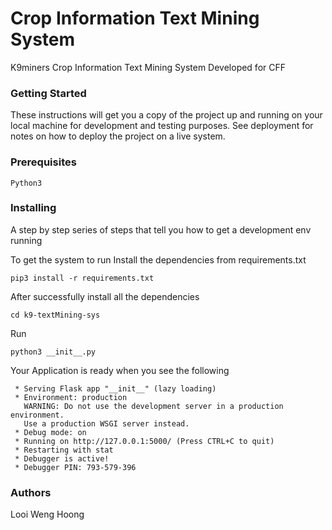 # Crop Information Text Mining System
K9miners Crop Information Text Mining System
Developed for CFF

### Getting Started

These instructions will get you a copy of the project up and running on your local machine for development and testing purposes. See deployment for notes on how to deploy the project on a live system.

### Prerequisites
```
Python3
```
### Installing

A step by step series of steps that tell you how to get a development env running

To get the system to run
Install the dependencies from requirements.txt
```
pip3 install -r requirements.txt
```

After successfully install all the dependencies
```
cd k9-textMining-sys
```
Run
```
python3 __init__.py
```
Your Application is ready when you see the following
```
 * Serving Flask app "__init__" (lazy loading)
 * Environment: production
   WARNING: Do not use the development server in a production environment.
   Use a production WSGI server instead.
 * Debug mode: on
 * Running on http://127.0.0.1:5000/ (Press CTRL+C to quit)
 * Restarting with stat
 * Debugger is active!
 * Debugger PIN: 793-579-396
```
### Authors

Looi Weng Hoong
